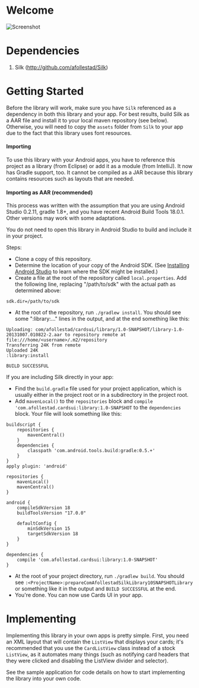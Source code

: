 Welcome
=============

![Screenshot](https://raw.github.com/afollestad/Cards-UI/master/images/device-2013-08-15-121417_framed.png)

Dependencies
=============
1. Silk (http://github.com/afollestad/Silk)

Getting Started
=============
Before the library will work, make sure you have `Silk` referenced as a dependency in both this library and your app. For best results, build Silk as a AAR file and install it to your local maven repository (see below).
Otherwise, you will need to copy the `assets` folder from `Silk` to your app due to the fact that this library uses font resources.

#### Importing

To use this library with your Android apps, you have to reference this project as a library (from Eclipse) or add it as a module (from IntelliJ). It now has Gradle support, too. It cannot be compiled as a JAR because this library contains resources such as layouts that are needed.

#### Importing as AAR (recommended)

This process was written with the assumption that you are using Android Studio 0.2.11, gradle 1.8+, and you have recent Android Build Tools 18.0.1. Other versions may work with some adaptations.

You do not need to open this library in Android Studio to build and include it in your project.

Steps:
* Clone a copy of this repository.
* Determine the location of your copy of the Android SDK. (See [Installing Android Studio](http://developer.android.com/sdk/installing/studio.html) to learn where the SDK might be installed.)
* Create a file at the root of the repository called `local.properties`. Add the following line, replacing "/path/to/sdk" with the actual path as determined above:

```
sdk.dir=/path/to/sdk
```
* At the root of the repository, run `./gradlew install`. You should see some ":library:..." lines in the output, and at the end something like this:

```
Uploading: com/afollestad/cardsui/library/1.0-SNAPSHOT/library-1.0-20131007.010822-2.aar to repository remote at file:///home/<username>/.m2/repository
Transferring 24K from remote
Uploaded 24K
:library:install

BUILD SUCCESSFUL
```

If you are including Silk directly in your app:
* Find the `build.gradle` file used for your project application, which is usually either in the project root or in a subdirectory in the project root.
* Add `mavenLocal()` to the `repositories` block and `compile 'com.afollestad.cardsui:library:1.0-SNAPSHOT` to the `dependencies` block. Your file will look something like this:

```
buildscript {
    repositories {
        mavenCentral()
    }
    dependencies {
        classpath 'com.android.tools.build:gradle:0.5.+'
    }
}
apply plugin: 'android'

repositories {
    mavenLocal()
    mavenCentral()
}

android {
    compileSdkVersion 18
    buildToolsVersion "17.0.0"

    defaultConfig {
        minSdkVersion 15
        targetSdkVersion 18
    }
}

dependencies {
	compile 'com.afollestad.cardsui:library:1.0-SNAPSHOT'
}

```
* At the root of your project directory, run `./gradlew build`. You should see `:<ProjectName>:prepareComAfollestadSilkLibrary10SNAPSHOTLibrary` or something like it in the output and `BUILD SUCCESSFUL` at the end.
* You're done. You can now use Cards UI in your app.


Implementing
============
Implementing this library in your own apps is pretty simple. First, you need an XML layout that will contain the `ListView`
that displays your cards; it's recommended that you use the `CardListView` class instead of a stock `ListView`, as it
automates many things (such as notifying card headers that they were clicked and disabling the ListView divider and selector).

See the sample application for code details on how to start implementing the library into your own code.
